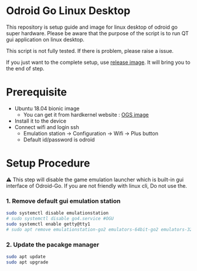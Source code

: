 # Odroid Go Linux Desktop

This repository is setup guide and image for linux desktop of odroid go super hardware.
Please be aware that the purpose of the script is to run QT gui application on linux desktop.

This script is not fully tested. If there is problem, please raise a issue.

If you just want to the complete setup, use [release image](). It will bring you to the end of step. 


# Prerequisite
- Ubuntu 18.04 bionic image
  - You can get it from hardkernel website : [OGS image](https://wiki.odroid.com/odroid_go_advance/make_sd_card)
- Install it to the device
- Connect wifi and login ssh
  - Emulation station &rarr; Configuration &rarr; Wifi &rarr; Plus button
  - Default id/password is odroid 

# Setup Procedure

:warning: This step will disable the game emulation launcher which is built-in gui interface of Odroid-Go. If you are not friendly with linux cli, Do not use the.

### 1. Remove default gui emulation station
```sh
sudo systemctl disable emulationstation
# sudo systemctl disable go4.service #OGU
sudo systemctl enable getty@tty1
# sudo apt remove emulationstation-go2 emulators-64bit-go2 emulators-32bit-go2
```

### 2. Update the pacakge manager
```sh
sudo apt update
sudo apt upgrade
```




